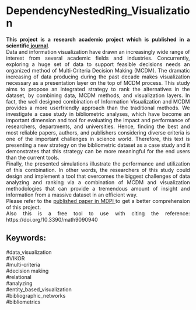 # DependencyNestedRing_Visualization
<p align="justify">
<b>This project is a research academic project which is published in a scientific<a href="https://www.mdpi.com/2227-7390/9/9/940/htm"> journal</a></b>.<br/> 
Data and information visualization have drawn an increasingly wide range of interest from several academic fields and industries. Concurrently, exploring a huge set of data to support
feasible decisions needs an organized method of Multi-Criteria Decision Making (MCDM). The dramatic increasing of data producing during the past decade makes visualization necessary as a
presentation layer on the top of MCDM process. This study aims to propose an integrated strategy to rank the alternatives in the dataset, by combining data, MCDM methods, and visualization layers. In
fact, the well designed combination of Information Visualization and MCDM provides a more userfriendly approach than the traditional methods. We investigate a case study in bibliometric analyses,
which have become an important dimension and tool for evaluating the impact and performance of researchers, departments, and universities. Hence, finding the best and most reliable papers,
authors, and publishers considering diverse criteria is one of the important challenges in science world. Therefore, this text is presenting a new strategy on the bibliometric dataset as a case study
and it demonstrates that this strategy can be more meaningful for the end users than the current tools.<br/>  
Finally, the presented simulations illustrate the performance and utilization of this combination. In other words, the researchers of this study could design and implement a tool that overcomes the
biggest challenges of data analyzing and ranking via a combination of MCDM and visualization methodologies that can provide a tremendous amount of insight and information from a massive
dataset in an efficient way.<br/>  
Please refer to the <a href="https://www.mdpi.com/2227-7390/9/9/940/htm">published paper in MDPI </a>to get a better comprehension of this project.<br/> 
Also this is a free tool to use with citing the reference:
https://doi.org/10.3390/math9090940
</p>

## Keywords:
 #data_visualization  
 #VIKOR  
 #multi-criteria  
 #decision making  
 #relational  
 #analyzing  
 #entity_based_visualization  
 #bibliographic_networks  
 #bibliometrics  
 
 
